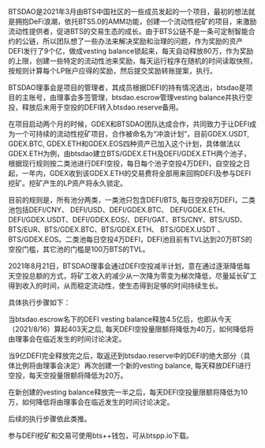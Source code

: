 BTSDAO是2021年3月由BTS中国社区的一些成员发起的一个项目，最初的想法就是拥抱DeFi浪潮，依托BTS5.0的AMM功能，创建一个流动性挖矿的项目，来激励流动性提供者，促进BTS的交易生态的成长。由于BTS公链不是一条可定制智能合约的公链，所以团队想了一些办法来解决奖励和治理的问题，作为奖励的资产DEFI发行了9个亿，做成vesting balance锁起来，每天自动释放80万，作为奖励的上限，创建一些特定的流动性池来奖励，每天运行程序在随机的时间读取快照，按规则计算每个LP账户应得的奖励，然后提交奖励转账提案，执行。

BTSDAO理事会是项目的管理者，其成员根据DEFI的持有情况选出，btsdao是项目的主账号，由理事会多签管理，btsdao.escrow管理vesting balance并执行空投，释放后未用于空投的DEFI转入btsdao.reserve备用。

在项目启动两个月的时候，GDEX和BTSDAO团队达成合作，共同致力于让DEFI成为一个可持续的流动性挖矿项目，合作被命名为“冲浪计划”，目前GDEX.USDT, GDEX.BTC, GDEX.ETH和GDEX.EOS四种资产已加入这个计划，具体做法以GDEX.ETH为例，由btsdao建立BTS/GDEX.ETH及DEFI/GDEX.ETH两个池子，根据现行规则按二类池进行DEFI空投，每日每个池子空投4万DEFI，自空投之日起，一年内，GDEX收到该GDEX.ETH的交易费将全部用来回购DEFI及参与DEFI挖矿。挖矿产生的LP资产将永久锁定。

目前的规则是，所有池分两类，一类池只包含DEFI/BTS, 每日空投8万DEFI，二类池包括DEFI/CNY、 DEFI/USD、DEFI/GDEX.BTC、 DEFI/GDEX.ETH、DEFI/GDEX.USDT、DEFI/GDEX.EOS/、DEFI/GAT、BTS/CNY、BTS/USD、BTS/EUR、BTS/GDEX.BTC、BTS/GDEX.ETH、 BTS/GDEX.USDT 、BTS/GDEX.EOS。二类池每日空投4万DEFI，DEFI池目前有TVL达到20万BTS的空投门槛，其它池的门槛是100万BTS的TVL。

2021年8月21日，BTSDAO理事会通过DEFI空投减半计划，意在通过逐渐降低每天空投总额的方式，将矿工收入的减少从一次降为零变为梯次降低，尽量延长矿工得到收入的时间，从而稳定流动性，使生态得到足够的时间持续生长。

具体执行步骤如下：

当btsdao.escrow名下的DEFI vesting balance释放4.5亿后，也即从今天（2021/8/16）算起403天之后, 每天DEFI空投量限额将降低为40万，如何降低将由理事会在临近发生的时间讨论决定。

当9亿DEFI完全释放完之后，取返还到btsdao.reserve中的DEFI的绝大部分（具体比例将由理事会决定）再次创建一个新的vesting balance, 每天释放DEFI进行空投，每天空投量限额将降低为20万。

在新创建的vesting balance释放完一半之后，每天DEFI空投量限额将降低为10万，如何降低将由理事会在临近发生的时间讨论决定。

后续的执行步骤依此类推。

参与DEFI挖矿和交易可使用bts++钱包，可从btspp.io下载。
